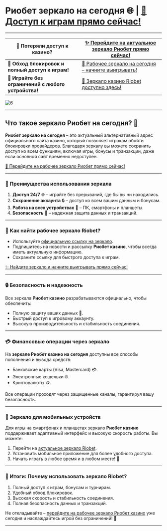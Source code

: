 # Риобет зеркало на сегодня 🌐 | [🔗 Доступ к играм прямо сейчас!](https://brandplay.link/dtx89f2L)

---

| 🎉 **Потеряли доступ к казино?**             | [✨ Перейдите на актуальное зеркало Риобет прямо сейчас!](https://brandplay.link/dtx89f2L) |
|---------------------------------------------|----------------------------------------------------------------------------------------|
| 🎰 **Обход блокировок и полный доступ к играм!** | [🔗 Рабочее зеркало на сегодня – начните выигрывать!](https://brandplay.link/dtx89f2L)    |
| 💎 **Играйте без ограничений с любого устройства!** | [🎲 Зеркало казино Riobet доступно здесь!](https://brandplay.link/dtx89f2L)              |

![6](https://github.com/user-attachments/assets/d2068304-4ec0-44d1-b24d-65efd67c3d4e)

---

## Что такое зеркало Риобет на сегодня? 🌟

**Риобет зеркало на сегодня** – это актуальный альтернативный адрес официального сайта казино, который позволяет игрокам обойти блокировки провайдеров. Благодаря зеркалу вы можете сохранить доступ ко всем функциям, включая игры, бонусы и транзакции, даже если основной сайт временно недоступен.

[🔗 Перейдите на рабочее зеркало Риобет прямо сейчас!](https://brandplay.link/dtx89f2L)

---

### 📌 Преимущества использования зеркала

1. **Доступ 24/7** 🌐 – играйте без прерываний, где бы вы ни находились.
2. **Сохранение аккаунта** 🔒 – доступ ко всем вашим данным и бонусам.
3. **Работа на всех устройствах** 📱 – ПК, смартфоны и планшеты.
4. **Безопасность** 🔑 – надежная защита данных и транзакций.

---

### 🎲 Как найти рабочее зеркало Riobet?

- Используйте [официальную ссылку на зеркало](https://brandplay.link/dtx89f2L).
- Подпишитесь на новости и рассылку **Риобет казино**, чтобы всегда иметь актуальную информацию.
- Сохраните ссылку для быстрого доступа к играм.

[✨ Найдите зеркало и начните выигрывать прямо сейчас!](https://brandplay.link/dtx89f2L)

---

### 🔒 Безопасность и надежность

Все зеркала **Риобет казино** разрабатываются официально, чтобы обеспечить:

- Полную защиту ваших данных 🔐.
- Быстрый доступ к игровому аккаунту.
- Высокую производительность и стабильность соединения.

---

### 💳 Финансовые операции через зеркало

На **зеркале Риобет казино на сегодня** доступны все способы пополнения и вывода средств:

- Банковские карты (Visa, Mastercard) 💳.
- Электронные кошельки 🌐.
- Криптовалюты 🪙.

Все операции проходят через защищенные каналы, гарантируя вашу безопасность.

---

### 📱 Зеркало для мобильных устройств

Для игры на смартфонах и планшетах зеркало **Риобет казино** поддерживает адаптивный интерфейс и высокую скорость работы. Вы можете:

1. Перейти на [актуальное зеркало Riobet](https://brandplay.link/dtx89f2L).
2. Установить мобильное приложение для более удобного доступа.
3. Начать играть в любое время и в любом месте! 🎰

---

### 🔔 Итоги: Почему использовать зеркало Riobet?

1. Полный доступ к играм, бонусам и турнирам.
2. Удобный обход блокировок.
3. Высокая скорость и стабильность соединения.
4. Полная безопасность данных и транзакций.

Не откладывайте – [перейдите на рабочее зеркало Риобет казино](https://brandplay.link/dtx89f2L) уже сегодня и наслаждайтесь игрой без ограничений! 🎉

---

